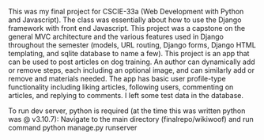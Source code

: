 This was my final project for CSCIE-33a (Web Development with Python and Javascript). The class
was essentially about how to use the Django framework with front end Javascript. This project
was a capstone on the general MVC architecture and the various features used in Django
throughout the semester (models, URL routing, Django forms, Django HTML templating,
and sqlite database to name a few). This project is an app that can be used to post articles
on dog training. An author can dynamically add or remove steps, each including an optional
image, and can similarly add or remove and materials needed. The app has basic user profile-type
functionality including liking articles, following users, commenting on articles, and replying to
comments. I left some test data in the database.

To run dev server, python is required (at the time this was written python was @ v3.10.7):
Navigate to the main directory (finalrepo/wikiwoof) and run command python manage.py runserver